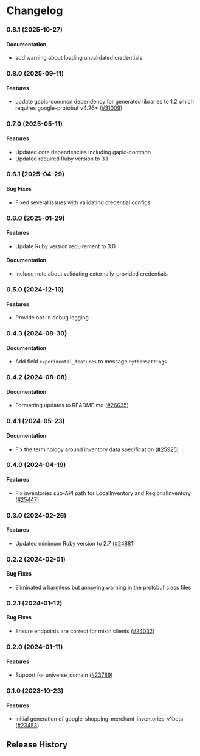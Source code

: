 # Changelog

### 0.8.1 (2025-10-27)

#### Documentation

* add warning about loading unvalidated credentials 

### 0.8.0 (2025-09-11)

#### Features

* update gapic-common dependency for generated libraries to 1.2 which requires google-protobuf v4.26+ ([#31009](https://github.com/googleapis/google-cloud-ruby/issues/31009)) 

### 0.7.0 (2025-05-11)

#### Features

* Updated core dependencies including gapic-common 
* Updated required Ruby version to 3.1 

### 0.6.1 (2025-04-29)

#### Bug Fixes

* Fixed several issues with validating credential configs 

### 0.6.0 (2025-01-29)

#### Features

* Update Ruby version requirement to 3.0 
#### Documentation

* Include note about validating externally-provided credentials 

### 0.5.0 (2024-12-10)

#### Features

* Provide opt-in debug logging 

### 0.4.3 (2024-08-30)

#### Documentation

* Add field `experimental_features` to message `PythonSettings` 

### 0.4.2 (2024-08-08)

#### Documentation

* Formatting updates to README.md ([#26635](https://github.com/googleapis/google-cloud-ruby/issues/26635)) 

### 0.4.1 (2024-05-23)

#### Documentation

* Fix the terminology around inventory data specification ([#25925](https://github.com/googleapis/google-cloud-ruby/issues/25925)) 

### 0.4.0 (2024-04-19)

#### Features

* Fix inventories sub-API path for LocalInventory and RegionalInventory ([#25447](https://github.com/googleapis/google-cloud-ruby/issues/25447)) 

### 0.3.0 (2024-02-26)

#### Features

* Updated minimum Ruby version to 2.7 ([#24881](https://github.com/googleapis/google-cloud-ruby/issues/24881)) 

### 0.2.2 (2024-02-01)

#### Bug Fixes

* Eliminated a harmless but annoying warning in the protobuf class files 

### 0.2.1 (2024-01-12)

#### Bug Fixes

* Ensure endpoints are correct for mixin clients ([#24032](https://github.com/googleapis/google-cloud-ruby/issues/24032)) 

### 0.2.0 (2024-01-11)

#### Features

* Support for universe_domain ([#23789](https://github.com/googleapis/google-cloud-ruby/issues/23789)) 

### 0.1.0 (2023-10-23)

#### Features

* Initial generation of google-shopping-merchant-inventories-v1beta ([#23453](https://github.com/googleapis/google-cloud-ruby/issues/23453)) 

## Release History
